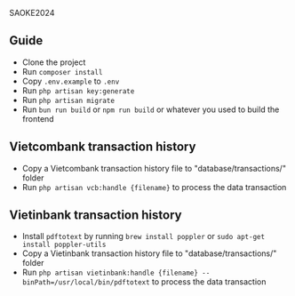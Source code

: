 SAOKE2024

## Guide
- Clone the project
- Run `composer install`
- Copy `.env.example` to `.env`
- Run `php artisan key:generate`
- Run `php artisan migrate`
- Run `bun run build` or `npm run build` or whatever you used to build the frontend

## Vietcombank transaction history
- Copy a Vietcombank transaction history file to "database/transactions/" folder
- Run `php artisan vcb:handle {filename}` to process the data transaction

## Vietinbank transaction history
- Install `pdftotext` by running `brew install poppler` or `sudo apt-get install poppler-utils`
- Copy a Vietinbank transaction history file to "database/transactions/" folder
- Run `php artisan vietinbank:handle {filename} --binPath=/usr/local/bin/pdftotext` to process the data transaction
